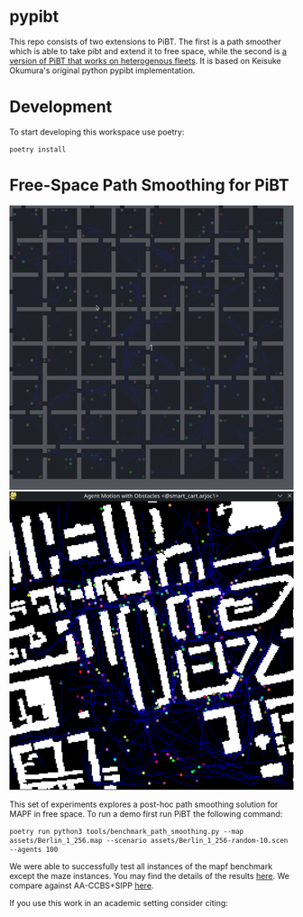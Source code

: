 # pypibt

This repo consists of two extensions to PiBT. The
first is a path smoother which is able to take pibt
and extend it to free space, while the second is [a
version of PiBT that works on heterogenous fleets](docs/HeterogenousPiBT.md).
It is based on Keisuke Okumura's original python pypibt implementation.

# Development
To start developing this workspace use poetry:
```
poetry install
```

# Free-Space Path Smoothing for PiBT

![room-based-free-space-planning](docs/resources/freespace_planning.gif)
![berlin](docs/resources/berlin.gif)

This set of experiments explores a post-hoc path smoothing solution for MAPF
in free space. To run a demo first run PiBT the following command:

```
poetry run python3 tools/benchmark_path_smoothing.py --map assets/Berlin_1_256.map --scenario assets/Berlin_1_256-random-10.scen --agents 100
```

We were able to successfully test all instances of the mapf benchmark except the maze instances. You may find the details of the results [here](docs/results/results.pibt.csv). We compare against AA-CCBS+SIPP [here](docs/results/results.aaccbs.csv).

If you use this work in an academic setting consider citing:
```

```
